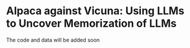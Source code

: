 # Alpaca against Vicuna: Using LLMs to Uncover Memorization of LLMs

The code and data will be added soon


